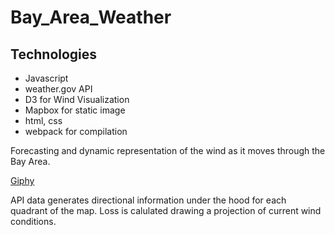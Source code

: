 # Bay_Area_Weather

## Technologies
  * Javascript
  * weather.gov API
  * D3 for Wind Visualization
  * Mapbox for static image
  * html, css
  * webpack for compilation
  
  
Forecasting and dynamic representation of the wind as it moves through the Bay Area. 
 
[Giphy](https://media.giphy.com/media/YSMO2Y03qc91Nvnq7f/giphy.gif)

API data generates directional information under the hood for each quadrant of the map. Loss is calulated drawing a projection of current wind conditions.


